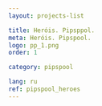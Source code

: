 ```yaml
---
layout: projects-list

title: Heróis. Pipsppol.
meta: Heróis. Pipspool.
logo: pp_1.png
order: 1

category: pipspool

lang: ru
ref: pipspool_heroes
---
```

